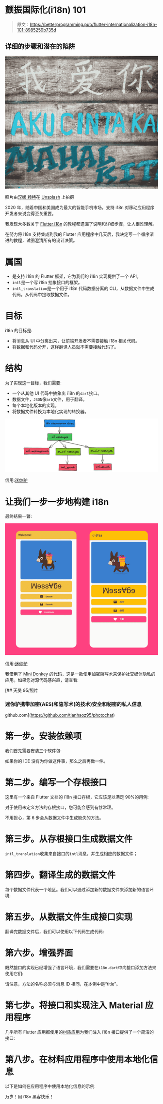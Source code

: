 # 颤振国际化(i18n) 101

> 原文：<https://betterprogramming.pub/flutter-internationalization-i18n-101-8985259b735d>

## 详细的步骤和潜在的陷阱

![](img/780dd539cd51e9be95736e026d478cb6.png)

照片由[汉娜·赖特](https://unsplash.com/@hannahwrightdesigner?utm_source=unsplash&utm_medium=referral&utm_content=creditCopyText)在 [Unsplash](https://unsplash.com/s/photos/languages?utm_source=unsplash&utm_medium=referral&utm_content=creditCopyText) 上拍摄

2020 年，随着中国和美国成为最大的智能手机市场，支持 i18n 对移动应用程序开发者来说变得至关重要。

我发现大多数关于 [Flutter i18n](https://flutter.dev/docs/development/accessibility-and-localization/internationalization) 的教程都遗漏了说明和详细步骤，让人很难理解。

在努力将 i18n 支持集成到我的 Flutter 应用程序中几天后，我决定写一个循序渐进的教程，试图澄清所有的设计决策。

# 属国

*   是支持 i18n 的 Flutter 框架，它为我们的 i18n 实现提供了一个 API。
*   `intl`是一个写 i18n 抽象接口的框架。
*   `intl_translation`是一个用于 i18n 代码数据分离的 CLI，从数据文件中生成代码，从代码中提取数据文件。

# 目标

i18n 的目标是:

*   将消息从 UI 中分离出来，让前端开发者不需要接触 i18n 相关代码。
*   将数据和代码分开，这样翻译人员就不需要接触代码了。

# 结构

为了实现这一目标，我们需要:

*   一个从其他 UI 代码中抽象出 i18n 的`dart`接口。
*   数据文件，`JSON`像`arb`文件，用于翻译。
*   每个本地化版本的实现。
*   将数据文件转换为本地化实现的转换器。

![](img/b41d049dac875a8423bb0432f5f49e00.png)

信用:[迷你驴](https://medium.com/minidonkey101)

# 让我们一步一步地构建 i18n

最终结果一瞥:

![](img/7c40d360e2573d880b8e1619a0952ec2.png)

信用:[迷你驴](https://medium.com/minidonkey101)

我借用了 [Mini Donkey](https://medium.com/minidonkey101) 的代码，这是一款使用加密隐写术来保护社交媒体隐私的应用。如果您对源代码感兴趣，请查看:

[](https://github.com/tianhaoz95/photochat) [## 天昊 95/照片

### 迷你驴携带加密(AES)和隐写术(的技术)安全和秘密的私人信息

github.com](https://github.com/tianhaoz95/photochat) 

# 第一步。安装依赖项

我们首先需要安装三个软件包:

如果你的 IDE 没有为你做这件事，那么之后再做一件。

# 第二步。编写一个存根接口

这里有一个来自 Flutter 文档的 i18n 接口存根，它应该足以满足 90%的用例:

对于使用未定义方法的存根接口，您可能会感到有悖常理。

不用担心，第 6 步会从数据文件中生成缺失的方法。

# 第三步。从存根接口生成数据文件

`intl_translation`收集来自接口的`intl`消息，并生成相应的数据文件；

# 第四步。翻译生成的数据文件

每个数据文件代表一个地区。我们可以通过添加新的数据文件来添加新的语言环境:

# 第五步。从数据文件生成接口实现

翻译完数据文件后，我们可以使用以下代码生成代码:

# 第六步。增强界面

既然接口的实现已经增强了语言环境，我们需要在`i18n.dart`中向接口添加方法来使用它们:

请注意，方法的名称必须与消息 ID 相同，在本例中是“title”。

# 第七步。将接口和实现注入 Material 应用程序

几乎所有 Flutter 应用都使用的[材质应用](https://api.flutter.dev/flutter/material/MaterialApp-class.html)为我们注入 i18n 接口提供了一个简洁的接口:

# 第八步。在材料应用程序中使用本地化信息

以下是如何在应用程序中使用本地化信息的示例:

万岁！用 i18n 黑客快乐！